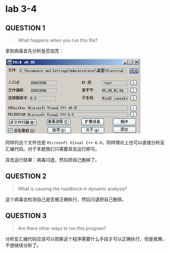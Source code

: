 # lab 3-4

## QUESTION 1

> What happens when you run this file?

拿到病毒首先分析是否加壳：

![04.exe.PEiD](./04.exe.PEiD.png)

同样的这个文件也是 `Microsoft Visual C++ 6.0`，同样理论上也可以直接分析反汇编代码。对于本题我们只需要双击运行即可。

双击运行结果：病毒闪退，然后把自己删掉了。

## QUESTION 2

> What is causing the roadblock in dynamic analysis?

这个病毒会检测自己是否被正确执行，然后闪退把自己删除。

## QUESTION 3

> Are there other ways to run this program?

分析反汇编代码应该可以观察这个程序需要什么手段才可以正确执行，但是我懒，不想继续分析了。

